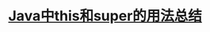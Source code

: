 #                  [Java中this和super的用法总结](https://www.cnblogs.com/hasse/p/5023392.html)             
